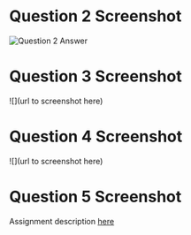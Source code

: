 # Question 2 Screenshot
![Question 2 Answer](../)
# Question 3 Screenshot
![](url to screenshot here)
# Question 4 Screenshot
![](url to screenshot here)
# Question 5 Screenshot

Assignment description [here](https://raw.githubusercontent.com/ra559/cis106/main/labs/lab2.md)